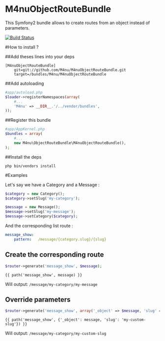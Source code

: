 M4nuObjectRouteBundle
======================

This Symfony2 bundle allows to create routes from an object instead of parameters.

[![Build Status](https://secure.travis-ci.org/M4nu/M4nuObjectRouteBundle.png)](http://travis-ci.org/M4nu/M4nuObjectRouteBundle)

#How to install ?

##Add theses lines into your deps

```
[M4nuObjectRouteBundle]
    git=git://github.com/M4nu/M4nuObjectRouteBundle.git
    target=/bundles/M4nu/M4nuObjectRouteBundle
```

##Add autoloading

```php
#app/autoload.php
$loader->registerNamespaces(array(
    #...
    'M4nu' => __DIR__.'/../vendor/bundles',
));
```

##Register this bundle

```php
#app/AppKernel.php
$bundles = array(
    #...
    new M4nu\ObjectRouteBundle\M4nuObjectRouteBundle(),
);
```

##Install the deps

```shell
php bin/vendors install
```

#Examples

Let's say we have a Category and a Message  :

```php
$category = new Category();
$category->setSlug('my-category');

$message = new Message();
$message->setSlug('my-message');
$message->setCategory($category);
```

And the corresponding list route :

```yaml
message_show:
    pattern:   /message/{category.slug}/{slug}
```

## Create the corresponding route

```php
$router->generate('message_show', $message);
```

```twig
{{ path('message_show', message) }}
```

Will output: ``/message/my-category/my-message``

## Override parameters
```php
$router->generate('message_show', array('_object' => $message, 'slug' => 'my-custom-slug'));
```

```twig
{{ path('message_show', {'_object': message, 'slug': 'my-custom-slug'}) }}
```

Will output: ``/message/my-category/my-custom-slug``
